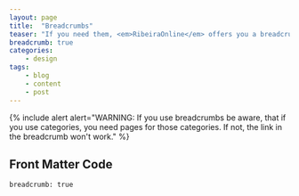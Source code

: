 ```yaml
---
layout: page
title:  "Breadcrumbs"
teaser: "If you need them, <em>RibeiraOnline</em> offers you a breadcrumb navigation. You can easily turn it on/off via frontmatter."
breadcrumb: true
categories:
    - design
tags:
    - blog
    - content
    - post
---
```

<!--more-->

{% include alert alert="WARNING: If you use breadcrumbs be aware, that if you use categories, you need pages for those categories. If not, the link in the breadcrumb won't work." %}

## Front Matter Code
~~~
breadcrumb: true
~~~
